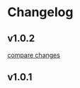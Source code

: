 # Changelog


## v1.0.2

[compare changes](https://github.com/swarakaka/syntax-nuxt-permissions/compare/v1.0.1...v1.0.2)

## v1.0.1

